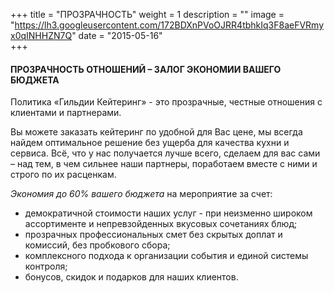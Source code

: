 +++
title = "ПРОЗРАЧНОСТЬ"
weight = 1
description = ""
image = "https://lh3.googleusercontent.com/172BDXnPVoOJRR4tbhkIq3F8aeFVRmyx0qINHHZN7Q"
date = "2015-05-16"  
+++

#### ПРОЗРАЧНОСТЬ ОТНОШЕНИЙ – ЗАЛОГ ЭКОНОМИИ ВАШЕГО БЮДЖЕТА

Политика «Гильдии Кейтеринг» - это прозрачные, честные отношения с клиентами и партнерами.

Вы можете заказать кейтеринг по удобной для Вас цене, мы всегда найдем оптимальное решение без ущерба для качества кухни и сервиса. Всё, что у нас получается лучше всего, сделаем для вас сами – над тем, в чем сильнее наши партнеры, поработаем вместе с ними и строго по их расценкам.  

_Экономия до 60% вашего бюджета_ на мероприятие за счет:

- демократичной стоимости наших услуг - при неизменно широком ассортименте и непревзойденных вкусовых сочетаниях блюд;  
- прозрачных профессиональных смет без скрытых доплат и комиссий, без пробкового сбора;
- комплексного подхода к организации события и единой системы контроля;
- бонусов, скидок и подарков для наших клиентов.
